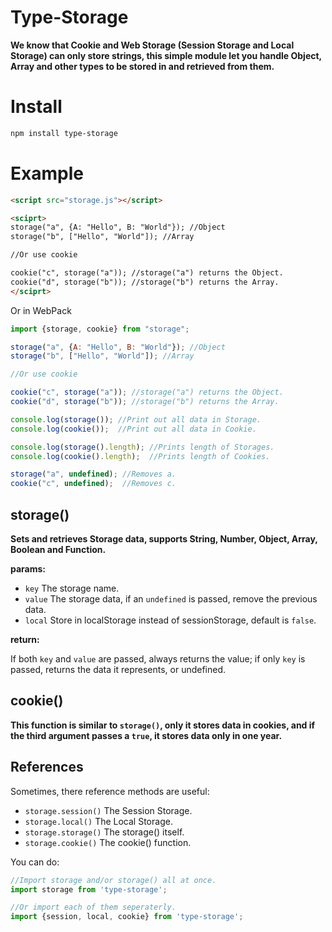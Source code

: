 # Type-Storage

**We know that Cookie and Web Storage (Session Storage and Local Storage) can only store strings, this simple module let you handle Object, Array and other types to be stored in and retrieved from them.**

# Install

```sh
npm install type-storage
```

# Example

```html
<script src="storage.js"></script>

<sciprt>
storage("a", {A: "Hello", B: "World"}); //Object
storage("b", ["Hello", "World"]); //Array

//Or use cookie

cookie("c", storage("a")); //storage("a") returns the Object.
cookie("d", storage("b")); //storage("b") returns the Array.
</sciprt>
```

Or in WebPack

```javascript
import {storage, cookie} from "storage";

storage("a", {A: "Hello", B: "World"}); //Object
storage("b", ["Hello", "World"]); //Array

//Or use cookie

cookie("c", storage("a")); //storage("a") returns the Object.
cookie("d", storage("b")); //storage("b") returns the Array.

console.log(storage()); //Print out all data in Storage.
console.log(cookie());  //Print out all data in Cookie.

console.log(storage().length); //Prints length of Storages.
console.log(cookie().length);  //Prints length of Cookies.

storage("a", undefined); //Removes a.
cookie("c", undefined);  //Removes c.
```

## storage()

**Sets and retrieves Storage data, supports String, Number, Object, Array, Boolean and Function.**

**params:**

- `key` The storage name.
- `value` The storage data, if an `undefined` is passed, remove the previous data.
- `local` Store in localStorage instead of sessionStorage, default is `false`.

**return:**

If both `key` and `value` are passed, always returns the value;
if only `key` is passed, returns the data it represents, or undefined.

## cookie()

**This function is similar to `storage()`, only it stores data in cookies, and if the third argument passes a `true`, it stores data only in one year.**

## References

Sometimes, there reference methods are useful:

- `storage.session()` The Session Storage.
- `storage.local()` The Local Storage.
- `storage.storage()` The storage() itself.
- `storage.cookie()` The cookie() function.

You can do:

```javascript
//Import storage and/or storage() all at once.
import storage from 'type-storage';

//Or import each of them seperaterly.
import {session, local, cookie} from 'type-storage';
```